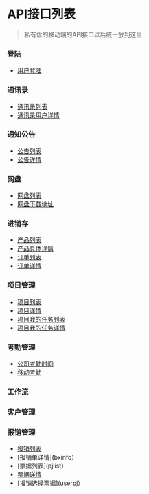 # API接口列表

>    私有盘的移动端的API接口以后统一放到这里

### 登陆
* [用户登陆](load_user)

### 通讯录
* [通讯录列表](contacts_list)
* [通讯录用户详情](contacts_user_message)

### 通知公告
* [公告列表](notice_list)
* [公告详情](notice_message)

### 网盘
* [网盘列表](urlwajngp)
* [网盘下载地址](doabnkoadurl)


### 进销存
* [产品列表](productList)
* [产品具体详情](productInfo)
* [订单列表](orderList)
* [订单详情](orderInfo)

### 项目管理
* [项目列表](projectList)
* [项目详情](projectInfo)
* [项目我的任务列表](myprojectList)
* [项目我的任务详情](myprojectInfo)

### 考勤管理
* [公司考勤时间](companySett)
* [移动考勤](playKa)

### 工作流

### 客户管理

### 报销管理
* [报销列表](bxlist)
* [报销单详情](bxinfo）
* [票据列表](pjlist）
* [票据详情](pjinfo)
* [报销选择票据](userpj）